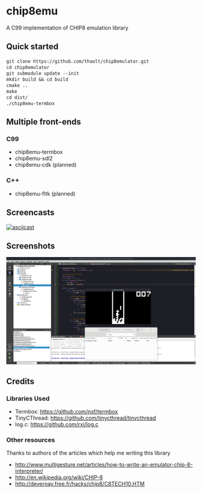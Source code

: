 # chip8emu

A C99 implementation of CHIP8 emulation library

## Quick started

```
git clone https://github.com/thaolt/chip8emulator.git
cd chip8emulator
git submodule update --init
mkdir build && cd build
cmake ..
make
cd dist/
./chip8emu-termbox
```

## Multiple front-ends

### C99

* chip8emu-termbox
* chip8emu-sdl2
* chip8emu-cdk (planned)

### C++

* chip8emu-fltk (planned)

## Screencasts

[![asciicast](https://asciinema.org/a/241423.svg)](https://asciinema.org/a/241423)

## Screenshots

![sdl_basic_frontend](docs/img/sdl_basic_front_end.png)

## Credits

### Libraries Used

* Termbox: https://github.com/nsf/termbox
* TinyCThread: https://github.com/tinycthread/tinycthread
* log.c: https://github.com/rxi/log.c

### Other resources

Thanks to authors of the articles which help me writing this library

* http://www.multigesture.net/articles/how-to-write-an-emulator-chip-8-interpreter/
* http://en.wikipedia.org/wiki/CHIP-8
* http://devernay.free.fr/hacks/chip8/C8TECH10.HTM
